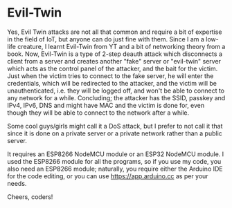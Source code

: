 # Evil-Twin
Yes, Evil Twin attacks are not all that common and require a bit of expertise in the field of IoT, but anyone can do just fine with them. Since I am a low-life creature, I learnt Evil-Twin from YT and a bit of networking theory from a book. Now, Evil-Twin is a type of 2-step deauth attack which disconnects a client from a server and creates another "fake" server or "evil-twin" server which acts as the control panel of the attacker, and the bait for the victim. Just when the victim tries to connect to the fake server, he will enter the credentials, which will be redirected to the attacker, and the victim will be unauthenticated, i.e. they will be logged off, and won't be able to connect to any network for a while. Concluding; the attacker has the SSID, passkey and IPv4, IPv6, DNS and might have MAC and the victim is done for, even though they will be able to connect to the network after a while.

Some cool guys/girls might call it a DoS attack, but I prefer to not call it that since it is done on a private server or a private network rather than a public server.

It requires an ESP8266 NodeMCU module or an ESP32 NodeMCU module. I used the ESP8266 module for all the programs, so if you use my code, you also need an ESP8266 module; naturally, you require either the Arduino IDE for the code editing, or you can use https://app.arduino.cc as per your needs.

Cheers, coders!
